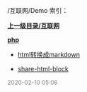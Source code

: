 /互联网/Demo 索引：


**[上一级目录/互联网](/互联网/index.md)**

**[php](/互联网/Demo/php/index.md)**

- [html转换成markdown](/互联网/Demo/html转换成markdown.md)

- [share-html-block](/互联网/Demo/share-html-block.md)


<font size=2 color='grey'> 2020-02-10 05:06 </font>